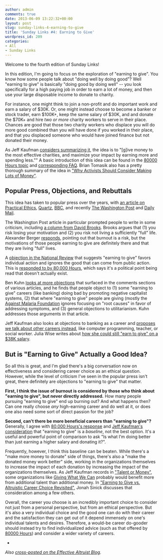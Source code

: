 ```yaml
---
author: admin
comments: true
date: 2013-06-09 13:22:32+00:00
layout: post
slug: sunday-links-4-earning-to-give
title: 'Sunday Links #4: Earning to Give'
wordpress_id: 209
categories:
- All
- Sunday Links
---
```


Welcome to the fourth edition of Sunday Links!

In this edition, I'm going to focus on the exploration of "earning to give".  You know how some people talk about "doing well by doing good"?  Well "earning to give" is basically "doing good by doing well" -- you look specifically for a high paying job in order to earn a lot of money, and then use your large disposable income to donate to charity.

For instance, one might think to join a non-profit and do important work and earn a salary of $30K.  Or, one might instead choose to become a banker or stock trader, earn $100K+, keep the same salary of $30K, and and donate the $70K+ and hire _two or more_ charity workers to serve in their place.  Chances are good that those two charity workers who displace you will do more good combined than you will have done if you worked in their place, and that you displaced someone who would have joined finance but not donated their money.

As Jeff Kaufman [considers summarizing it](http://www.jefftk.com/news/2013-03-11), the idea is to "[g]ive money to the most effective charities, and maximize your impact by earning more and spending less.""  A basic introduction of this idea can be found in the [80000 Hours topic](http://80000hours.org/earning-to-give) and [corresponding FAQ](http://80000hours.org/faq#faq-what-is-earning-to-give).  Brian Tomasik also has a pretty thorough summary of the idea in ["Why Activists Should Consider Making Lots of Money"](http://www.utilitarian-essays.com/make-money.html).


## Popular Press, Objections, and Rebuttals

This idea has taken to popular press over the years, with [an article on Practical Ethics](http://blog.practicalethics.ox.ac.uk/2011/11/banking-as-an-ethical-career/), [Quartz](http://qz.com/57254/to-save-the-world-dont-get-a-job-at-a-charity-go-work-on-wall-street/), [BBC](http://www.bbc.co.uk/news/education-15820786), and recently [The Washington Post](http://www.washingtonpost.com/blogs/wonkblog/wp/2013/05/31/join-wall-street-save-the-world/?tid=ts_carousel) and [Daily Mail](http://www.dailymail.co.uk/news/article-2334682/Young-professionals-joining-Wall-Street-save-world.html).

The Washington Post article in particular prompted people to write in some criticism, including [a column from David Brooks](http://www.nytimes.com/2013/06/04/opinion/brooks-the-way-to-produce-a-person.html?_r=1).  Brooks argues that (1) you risk losing your motivation and (2) you risk not living a sufficiently "full" life.  Alexander Berger [responds](http://marginalchange.blogspot.ca/2013/06/2013-david-brooks-vs-2011-david-brooks.html), pointing out that burnout is a risk, but the motivations of those people earning to give are definitely there and that they are living "full" lives.

A [objection in the National Review](http://www.nationalreview.com/agenda/349841/rise-singerians-reihan-salam) that suggests "earning to give" favors individual action and ignores the good that can come from public action.  This is [responded to by 80,000 Hours](http://80000hours.org/blog/227-80-000-hours-in-the-washington-post-our-responses-to-the-coverage), which says it's a political point being read that doesn't actually exist.

Ben Kuhn [looks at more objections](http://www.benkuhn.net/etg-objections) that surfaced in the comments sections of various articles, and he finds that people object to (1) some "earning to give" careers (like banking) doing bad by promoting negative capitalist systems, (2) that where "earning to give" people are giving (mostly the [Against Malaria Foundation](http://www.againstmalaria.com) ignores focusing on "root causes" in favor of addressing symptoms, and (3) general objections to utilitarianism.  Kuhn addresses those arguments in that article.

Jeff Kaufman also looks at objections to banking as a career and [proposes we talk about other careers instead](http://www.jefftk.com/news/2013-06-03), like computer programming, teacher, or social worker.  Julia Wise writes about [how she could still "earn to give" on a $38K salary](http://www.givinggladly.com/2013/06/whats-it-like-to-give-half.html).


## But is "Earning to Give" Actually a Good Idea?

So all this is great, and I'm glad there's a big conversation now on effectiveness and considering career choice as an ethical question.  However, while the level of criticism I've seen in the popular press isn't great, there definitely are objections to "earning to give" that matter.

**First, I think the issue of burnout is considered by those who think about "earning to give", but never directly addressed.**  How many people pursuing "earning to give" end up burning out?   And what happens then?  Can one really choose _any_ high-earning career and do well at it, or does one also need some sort of direct passion for the job?

**Second, can't there be more beneficial careers than "earning to give"?** Generally, I agree with [80,000 Hours's response](http://80000hours.org/blog/227-80-000-hours-in-the-washington-post-our-responses-to-the-coverage) and [Jeff Kaufman's consideration](http://www.jefftk.com/news/2013-03-02) that "earning to give" is a _baseline_, not the best option.  It's a useful and powerful point of comparison to ask "Is what I'm doing better than just earning a higher salary and donating it?".

Frequently, however, I think this baseline can be beaten.  While there's a "make more money to donate" side of things, there's also a "make the donated money work better" side, working in the organizations themselves to increase the impact of each donation by increasing the impact of the organizations themselves.  As Jeff Kaufman records in ["Talent or Money"](http://www.jefftk.com/news/2013-05-20), some organizations like [Giving What We Can](http://www.givingwhatwecan.org) probably would benefit more from additional talent than additional money.  In ["Earning to Give vs. Altruistic Career Choice Revisited"](http://www.effective-altruism.com/node/31), Jonah Sinick discusses that consideration among a few others.

Overall, the career you choose is an incredibly important choice to consider not just from a personal perspective, but from an ethical perspective.  But it's also a very individual choice and the good one can do with their career and the satisfaction they can get out of it depend immensely on one's individual talents and desires.  Therefore, a would-be career do-gooder should instead try to find individualized advice (such as that offered by [80000 Hours](http://www.80000hours.org)) and consider a wider variety of careers.

-

_Also [cross-posted on the Effective Altruist Blog](http://effective-altruism.com/what-earning-give-0)._